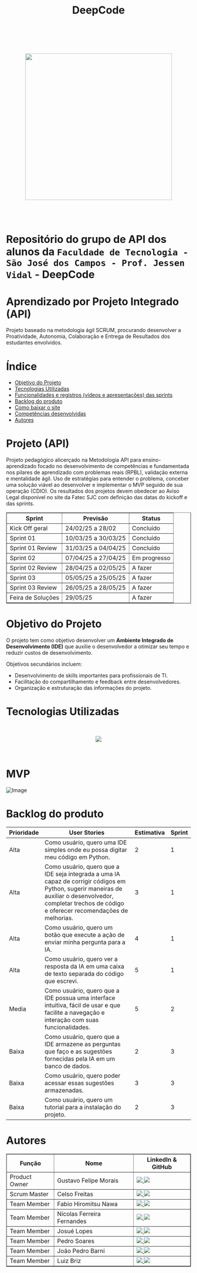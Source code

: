  <h1 align = center >DeepCode<h1>
   <br>
   <p align = "center">
     <img src="https://github.com/user-attachments/assets/38e454bc-5286-471b-9e7d-9ea8b7e16da4" align = center width="400"> 
   </p>

<br>

Repositório do grupo de API dos alunos da `Faculdade de Tecnologia - São José dos Campos - Prof. Jessen Vidal` -  DeepCode

# Aprendizado por Projeto Integrado (API)

Projeto baseado na metodologia ágil SCRUM, procurando desenvolver a Proatividade, Autonomia, Colaboração e Entrega de Resultados dos estudantes envolvidos.

# Índice
* [Objetivo do Projeto](#objetivo-do-projeto)
* [Tecnologias Utilizadas](#objetivo-do-projeto)
* [Funcionalidades e registros (vídeos e apresentações) das sprints](#funcionalidades-e-registros-(vídeos-e-apresentações)-das-sprints)
* [Backlog do produto](#Backlog-do-produto)
* [Como baixar o site](#Como-baixar-o-site)
* [Competências desenvolvidas](#competências-desenvolvidas)
* [Autores](#autores)

# Projeto (API)
Projeto pedagógico alicerçado na Metodologia API para ensino-aprendizado focado no desenvolvimento de competências e fundamentada nos pilares de aprendizado com problemas reais (RPBL), validação externa e mentalidade ágil. Uso de estratégias para entender o problema, conceber uma solução viável ao desenvolver e implementar o MVP seguido de sua operação (CDIO). Os resultados dos projetos devem obedecer ao Aviso Legal disponível no site da Fatec SJC com definição das datas do kickoff e das sprints.

<div align="center">
<table border="1">
  <thead>
    <tr>
      <th>Sprint</th>
      <th>Previsão</th>
      <th>Status</th>
    </tr>
  </thead>
  <tbody>
    <tr>
      <td>Kick Off geral</td>
      <td>24/02/25 a 28/02</td>
      <td>Concluído</td>
    </tr>
    <tr>
      <td>Sprint 01</td>
      <td>10/03/25 a 30/03/25</td>
      <td>Concluído</td>
    </tr>
    <tr>
      <td>Sprint 01 Review</td>
      <td>31/03/25 a 04/04/25</td>
      <td>Concluído</td>
    </tr>
    <tr>
      <td>Sprint 02</td>
      <td>07/04/25 a 27/04/25</td>
      <td>Em progresso</td>
    </tr>
    <tr>
      <td>Sprint 02 Review</td>
      <td>28/04/25 a 02/05/25</td>
      <td>A fazer</td>
    </tr>
    <tr>
      <td>Sprint 03</td>
      <td>05/05/25 a 25/05/25</td>
      <td>A fazer</td>
    </tr>
    <tr>
      <td>Sprint 03 Review</td>
      <td>26/05/25 a 28/05/25</td>
      <td>A fazer</td>
    </tr>
    <tr>
      <td>Feira de Soluções</td>
      <td>29/05/25</td>
      <td>A fazer</td>
    </tr>
  </tbody>
</table>
</div>

# Objetivo do Projeto
O projeto tem como objetivo desenvolver um **Ambiente Integrado de Desenvolvimento (IDE)** que auxilie o desenvolvedor a otimizar seu tempo e reduzir custos de desenvolvimento.

Objetivos secundários incluem:
- Desenvolvimento de skills importantes para profissionais de TI.
- Facilitação do compartilhamento e feedback entre desenvolvedores.
- Organização e estruturação das informações do projeto.


# Tecnologias Utilizadas
<br> 
<p align = "center"> 
<img src ="https://github.com/user-attachments/assets/087fde20-0742-4b11-868a-eceb9c84f67f">
</p>
<br>

# MVP 

![Image](https://github.com/user-attachments/assets/39feb453-5fb9-435e-865c-52a7e50c49d5)

# Backlog do produto

| Prioridade | User Stories | Estimativa | Sprint |
| --------- | ------------- | ---------- | ------ |
| Alta | Como usuário, quero uma IDE simples onde eu possa digitar meu código em Python. | 2 | 1 |
| Alta | Como usuário, quero que a IDE seja integrada a uma IA capaz de corrigir códigos em Python, sugerir maneiras de auxiliar o desenvolvedor, completar trechos de código e oferecer recomendações de melhorias. | 3 | 1 |
| Alta | Como usuário, quero um botão que execute a ação de enviar minha pergunta para a IA. | 4 | 1 |
| Alta | Como usuário, quero ver a resposta da IA em uma caixa de texto separada do código que escrevi. | 5 | 1 |
| Media | Como usuário, quero que a IDE possua uma interface intuitiva, fácil de usar e que facilite a navegação e interação com suas funcionalidades. | 5 | 2 |
| Baixa | Como usuário, quero que a IDE armazene as perguntas que faço e as sugestões fornecidas pela IA em um banco de dados. | 2 | 3 |
| Baixa | Como usuário, quero poder acessar essas sugestões armazenadas. | 3 | 3 |
| Baixa | Como usuário, quero um tutorial para a instalação do projeto. | 2 | 3 |



# Autores
<div align="center">
  <table border="1">
    <thead>
      <tr>
        <th>Função</th>
        <th>Nome</th>
        <th>LinkedIn & GitHub</th>
      </tr>
    </thead>
    <tbody>
      <tr>
        <td>Product Owner</td>
        <td>Gustavo Felipe Morais</td>
        <td>
          <a href="https://www.linkedin.com/in/gustavo-felipe-morais-a6517b327/">
            <img src="https://img.shields.io/badge/Linkedin-blue?style=flat-square&logo=Linkedin&logoColor=white">
          </a>
          <a href="https://github.com/gutibrk74">
            <img src="https://img.shields.io/badge/GitHub-111217?style=flat-square&logo=github&logoColor=white">
          </a>
        </td>
      </tr>
      <tr>
        <td>Scrum Master</td>
        <td>Celso Freitas</td>
        <td>
          <a href="https://www.linkedin.com/in/celso-moreira-freitas-957832222/">
            <img src="https://img.shields.io/badge/Linkedin-blue?style=flat-square&logo=Linkedin&logoColor=white">
          </a>
          <a href="https://github.com/yCels">
            <img src="https://img.shields.io/badge/GitHub-111217?style=flat-square&logo=github&logoColor=white">
          </a>
        </td>
      </tr>
      <tr>
        <td>Team Member</td>
        <td>Fabio Hiromitsu Nawa</td>
        <td>
          <a href="https://www.linkedin.com/in/f%C3%A1biohnawa/">
            <img src="https://img.shields.io/badge/Linkedin-blue?style=flat-square&logo=Linkedin&logoColor=white">
          </a>
          <a href="https://github.com/TechSDW">
            <img src="https://img.shields.io/badge/GitHub-111217?style=flat-square&logo=github&logoColor=white">
          </a>
        </td>
      </tr>
      <tr>
        <td>Team Member</td>
        <td>Nícolas Ferreira Fernandes</td>
        <td>
          <a href="https://www.linkedin.com/in/nicolas-ferreira-fernandes/">
            <img src="https://img.shields.io/badge/Linkedin-blue?style=flat-square&logo=Linkedin&logoColor=white">
          </a>
          <a href="https://github.com/nicolasffe">
            <img src="https://img.shields.io/badge/GitHub-111217?style=flat-square&logo=github&logoColor=white">
          </a>
        </td>
      </tr>
      <tr>
        <td>Team Member</td>
        <td>Josué Lopes</td>
        <td>
          <a href="#">
            <img src="https://img.shields.io/badge/Linkedin-blue?style=flat-square&logo=Linkedin&logoColor=white">
          </a>
          <a href="#">
            <img src="https://img.shields.io/badge/GitHub-111217?style=flat-square&logo=github&logoColor=white">
          </a>
        </td>
      </tr>
      <tr>
        <td>Team Member</td>
        <td>Pedro Soares</td>
        <td>
          <a href="https://www.linkedin.com/in/pedro-soares-276206292/?utm_source=share&utm_campaign=share_via&utm_content=profile&utm_medium=ios_app">
            <img src="https://img.shields.io/badge/Linkedin-blue?style=flat-square&logo=Linkedin&logoColor=white">
          </a>
          <a href="https://github.com/pdrsoares">
            <img src="https://img.shields.io/badge/GitHub-111217?style=flat-square&logo=github&logoColor=white">
          </a>
        </td>
      </tr>
      <tr>
        <td>Team Member</td>
        <td>João Pedro Barni</td>
        <td>
          <a href="https://www.linkedin.com/in/joao-pedro-barni-lima/">
            <img src="https://img.shields.io/badge/Linkedin-blue?style=flat-square&logo=Linkedin&logoColor=white">
          </a>
          <a href="https://github.com/Barni-i">
            <img src="https://img.shields.io/badge/GitHub-111217?style=flat-square&logo=github&logoColor=white">
          </a>
        </td>
      </tr>
      <tr>
        <td>Team Member</td>
        <td>Luiz Briz</td>
        <td>
          <a href="https://www.linkedin.com/in/luiz-briz-15225b303/">
            <img src="https://img.shields.io/badge/Linkedin-blue?style=flat-square&logo=Linkedin&logoColor=white">
          </a>
          <a href="https://github.com/HerrBriz">
            <img src="https://img.shields.io/badge/GitHub-111217?style=flat-square&logo=github&logoColor=white">
          </a>
        </td>
      </tr>
    </tbody>
  </table>
</div>
